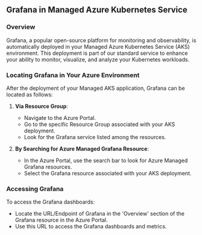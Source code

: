 ## Grafana in Managed Azure Kubernetes Service

### Overview

Grafana, a popular open-source platform for monitoring and observability, is automatically deployed in your Managed Azure Kubernetes Service (AKS) environment. This deployment is part of our standard service to enhance your ability to monitor, visualize, and analyze your Kubernetes workloads.

### Locating Grafana in Your Azure Environment

After the deployment of your Managed AKS application, Grafana can be located as follows:

1. **Via Resource Group**:
      - Navigate to the Azure Portal.
      - Go to the specific Resource Group associated with your AKS deployment.
      - Look for the Grafana service listed among the resources.

2. **By Searching for Azure Managed Grafana Resource**:
      - In the Azure Portal, use the search bar to look for Azure Managed Grafana resources.
      - Select the Grafana resource associated with your AKS deployment.

### Accessing Grafana

To access the Grafana dashboards:

- Locate the URL/Endpoint of Grafana in the 'Overview' section of the Grafana resource in the Azure Portal.
- Use this URL to access the Grafana dashboards and metrics.
